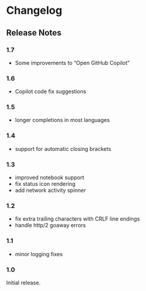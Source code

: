 # Changelog

## Release Notes

### 1.7

- Some improvements to “Open GitHub Copilot”

### 1.6

- Copilot code fix suggestions

### 1.5

- longer completions in most languages

### 1.4

- support for automatic closing brackets

### 1.3

- improved notebook support
- fix status icon rendering
- add network activity spinner

### 1.2

- fix extra trailing characters with CRLF line endings
- handle http/2 goaway errors

### 1.1

- minor logging fixes

### 1.0

Initial release.
